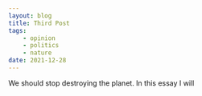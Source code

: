 ```yaml
---
layout: blog
title: Third Post
tags:
    - opinion
    - politics
    - nature
date: 2021-12-28
---
```


We should stop destroying the planet. In this essay I will